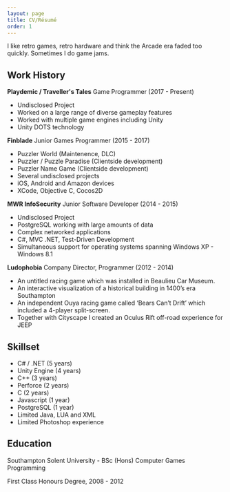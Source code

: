 ```yaml
---
layout: page
title: CV/Résumé
order: 1
---
```

I like retro games, retro hardware and think the Arcade era faded too quickly. Sometimes I do game jams. 

## Work History

**Playdemic / Traveller's Tales** Game Programmer (2017 - Present)
- Undisclosed Project
- Worked on a large range of diverse gameplay features
- Worked with multiple game engines including Unity
- Unity DOTS technology

**Finblade** Junior Games Programmer (2015 - 2017)
- Puzzler World (Maintenence, DLC)
- Puzzler / Puzzle Paradise (Clientside development)
- Puzzler Name Game (Clientside development)
- Several undisclosed projects
- iOS, Android and Amazon devices
- XCode, Objective C, Cocos2D

**MWR InfoSecurity** Junior Software Developer (2014 - 2015)
- Undisclosed Project
- PostgreSQL working with large amounts of data
- Complex networked applications
- C#, MVC .NET, Test-Driven Development
- Simultaneous support for operating systems spanning Windows XP - Windows 8.1

**Ludophobia** Company Director, Programmer (2012 - 2014)
- An untitled racing game which was installed in Beaulieu Car Museum.
- An interactive visualization of a historical building in 1400’s era Southampton
- An independent Ouya racing game called ‘Bears Can’t Drift’ which included a 4-player split-screen.
- Together with Cityscape I created an Oculus Rift off-road experience for JEEP

## Skillset

* C# / .NET (5 years)
* Unity Engine (4 years)
* C++ (3 years)
* Perforce (2 years)
* C (2 years)
* Javascript (1 year)
* PostgreSQL (1 year)
* Limited Java, LUA and XML
* Limited Photoshop experience

## Education

Southampton Solent University - BSc (Hons) Computer Games Programming

First Class Honours Degree, 2008 - 2012

